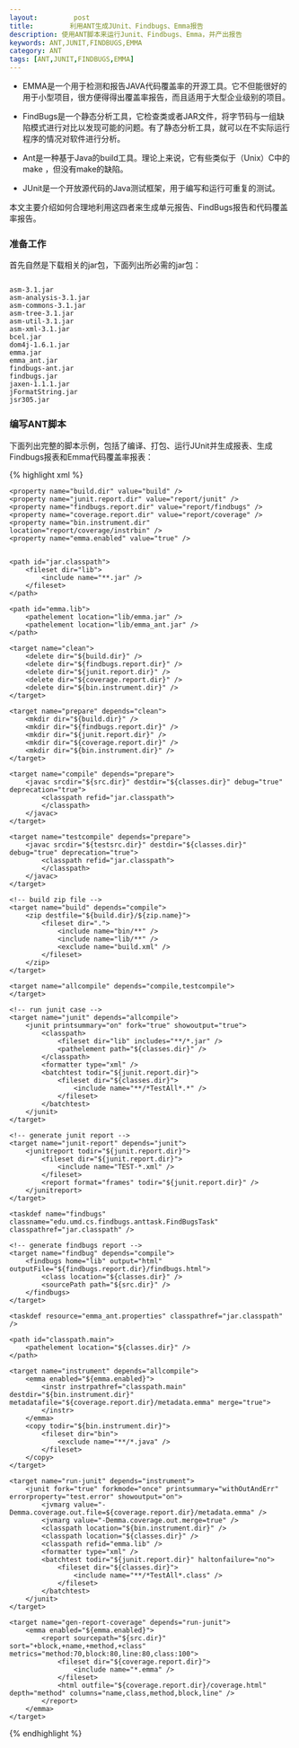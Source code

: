 ```yaml
---
layout:         post
title:         利用ANT生成JUnit、Findbugs、Emma报告
description: 使用ANT脚本来运行Junit、Findbugs、Emma，并产出报告
keywords: ANT,JUNIT,FINDBUGS,EMMA
category: ANT
tags: [ANT,JUNIT,FINDBUGS,EMMA]
---
```


* EMMA是一个用于检测和报告JAVA代码覆盖率的开源工具。它不但能很好的用于小型项目，很方便得得出覆盖率报告，而且适用于大型企业级别的项目。

* FindBugs是一个静态分析工具，它检查类或者JAR文件，将字节码与一组缺陷模式进行对比以发现可能的问题。有了静态分析工具，就可以在不实际运行程序的情况对软件进行分析。

* Ant是一种基于Java的build工具。理论上来说，它有些类似于（Unix）C中的make ，但没有make的缺陷。

* JUnit是一个开放源代码的Java测试框架，用于编写和运行可重复的测试。

本文主要介绍如何合理地利用这四者来生成单元报告、FindBugs报告和代码覆盖率报告。

<!-- more -->

### 准备工作

首先自然是下载相关的jar包，下面列出所必需的jar包：
<pre><code>
asm-3.1.jar
asm-analysis-3.1.jar
asm-commons-3.1.jar
asm-tree-3.1.jar
asm-util-3.1.jar
asm-xml-3.1.jar
bcel.jar
dom4j-1.6.1.jar
emma.jar
emma_ant.jar
findbugs-ant.jar
findbugs.jar
jaxen-1.1.1.jar
jFormatString.jar
jsr305.jar
</code></pre>

### 编写ANT脚本

下面列出完整的脚本示例，包括了编译、打包、运行JUnit并生成报表、生成Findbugs报表和Emma代码覆盖率报表：

{% highlight xml %}
<?xml version="1.0" encoding="UTF-8"?>

<project name="MyDemo" default="build" basedir=".">
	<property name="src.dir" value="src" />
	<property name="testsrc.dir" value="testsrc" />
	<property name="classes.dir" value="bin" />
	<property name="zip.name" value="MyDemo.zip" />

	<property name="build.dir" value="build" />
	<property name="junit.report.dir" value="report/junit" />
	<property name="findbugs.report.dir" value="report/findbugs" />
	<property name="coverage.report.dir" value="report/coverage" />
	<property name="bin.instrument.dir" location="report/coverage/instrbin" />
	<property name="emma.enabled" value="true" />


	<path id="jar.classpath">
		<fileset dir="lib">
			<include name="**.jar" />
		</fileset>
	</path>

	<path id="emma.lib">
		<pathelement location="lib/emma.jar" />
		<pathelement location="lib/emma_ant.jar" />
	</path>

	<target name="clean">
		<delete dir="${build.dir}" />
		<delete dir="${findbugs.report.dir}" />
		<delete dir="${junit.report.dir}" />
		<delete dir="${coverage.report.dir}" />
		<delete dir="${bin.instrument.dir}" />
	</target>

	<target name="prepare" depends="clean">
		<mkdir dir="${build.dir}" />
		<mkdir dir="${findbugs.report.dir}" />
		<mkdir dir="${junit.report.dir}" />
		<mkdir dir="${coverage.report.dir}" />
		<mkdir dir="${bin.instrument.dir}" />
	</target>

	<target name="compile" depends="prepare">
		<javac srcdir="${src.dir}" destdir="${classes.dir}" debug="true" deprecation="true">
			<classpath refid="jar.classpath">
			</classpath>
		</javac>
	</target>

	<target name="testcompile" depends="prepare">
		<javac srcdir="${testsrc.dir}" destdir="${classes.dir}" debug="true" deprecation="true">
			<classpath refid="jar.classpath">
			</classpath>
		</javac>
	</target>

	<!-- build zip file -->
	<target name="build" depends="compile">
		<zip destfile="${build.dir}/${zip.name}">
			<fileset dir=".">
				<include name="bin/**" />
				<include name="lib/**" />
				<exclude name="build.xml" />
			</fileset>
		</zip>
	</target>

	<target name="allcompile" depends="compile,testcompile">
	</target>

	<!-- run junit case -->
	<target name="junit" depends="allcompile">
		<junit printsummary="on" fork="true" showoutput="true">
			<classpath>
				<fileset dir="lib" includes="**/*.jar" />
				<pathelement path="${classes.dir}" />
			</classpath>
			<formatter type="xml" />
			<batchtest todir="${junit.report.dir}">
				<fileset dir="${classes.dir}">
					<include name="**/*TestAll*.*" />
				</fileset>
			</batchtest>
		</junit>
	</target>

	<!-- generate junit report -->
	<target name="junit-report" depends="junit">
		<junitreport todir="${junit.report.dir}">
			<fileset dir="${junit.report.dir}">
				<include name="TEST-*.xml" />
			</fileset>
			<report format="frames" todir="${junit.report.dir}" />
		</junitreport>
	</target>

	<taskdef name="findbugs" classname="edu.umd.cs.findbugs.anttask.FindBugsTask" classpathref="jar.classpath" />

	<!-- generate findbugs report -->
	<target name="findbug" depends="compile">
		<findbugs home="lib" output="html" outputFile="${findbugs.report.dir}/findbugs.html">
			<class location="${classes.dir}" />
			<sourcePath path="${src.dir}" />
		</findbugs>
	</target>

	<taskdef resource="emma_ant.properties" classpathref="jar.classpath" />

	<path id="classpath.main">
		<pathelement location="${classes.dir}" />
	</path>

	<target name="instrument" depends="allcompile">
		<emma enabled="${emma.enabled}">
			<instr instrpathref="classpath.main" destdir="${bin.instrument.dir}" metadatafile="${coverage.report.dir}/metadata.emma" merge="true">
			</instr>
		</emma>
		<copy todir="${bin.instrument.dir}">
			<fileset dir="bin">
				<exclude name="**/*.java" />
			</fileset>
		</copy>
	</target>

	<target name="run-junit" depends="instrument">
		<junit fork="true" forkmode="once" printsummary="withOutAndErr" errorproperty="test.error" showoutput="on">
			<jvmarg value="-Demma.coverage.out.file=${coverage.report.dir}/metadata.emma" />
			<jvmarg value="-Demma.coverage.out.merge=true" />
			<classpath location="${bin.instrument.dir}" />
			<classpath location="${classes.dir}" />
			<classpath refid="emma.lib" />
			<formatter type="xml" />
			<batchtest todir="${junit.report.dir}" haltonfailure="no">
				<fileset dir="${classes.dir}">
					<include name="**/*TestAll*.class" />
				</fileset>
			</batchtest>
		</junit>
	</target>

	<target name="gen-report-coverage" depends="run-junit">
		<emma enabled="${emma.enabled}">
			<report sourcepath="${src.dir}" sort="+block,+name,+method,+class" metrics="method:70,block:80,line:80,class:100">
				<fileset dir="${coverage.report.dir}">
					<include name="*.emma" />
				</fileset>
				<html outfile="${coverage.report.dir}/coverage.html" depth="method" columns="name,class,method,block,line" />
			</report>
		</emma>
	</target>

</project>
{% endhighlight %}
